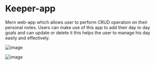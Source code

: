 # Keeper-app
Mern web-app which allows user to perform CRUD operation on their personal notes. Users can make use of this app to add their day to day goals and can update or delete it this helps the user to manage his day easily and effectively.

![image](https://user-images.githubusercontent.com/87596690/207299551-64913416-fff3-4938-a54b-f0916f6dece7.png)

![image](https://user-images.githubusercontent.com/87596690/207299776-410ee08c-174d-457b-ad95-05d387fa4a96.png)
